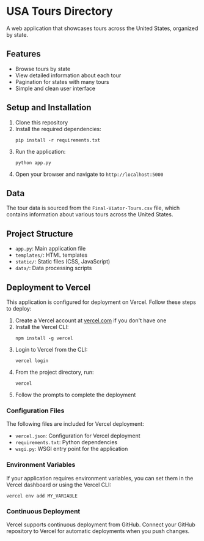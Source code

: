 # USA Tours Directory

A web application that showcases tours across the United States, organized by state.

## Features

- Browse tours by state
- View detailed information about each tour
- Pagination for states with many tours
- Simple and clean user interface

## Setup and Installation

1. Clone this repository
2. Install the required dependencies:
   ```
   pip install -r requirements.txt
   ```
3. Run the application:
   ```
   python app.py
   ```
4. Open your browser and navigate to `http://localhost:5000`

## Data

The tour data is sourced from the `Final-Viator-Tours.csv` file, which contains information about various tours across the United States.

## Project Structure

- `app.py`: Main application file
- `templates/`: HTML templates
- `static/`: Static files (CSS, JavaScript)
- `data/`: Data processing scripts 

## Deployment to Vercel

This application is configured for deployment on Vercel. Follow these steps to deploy:

1. Create a Vercel account at [vercel.com](https://vercel.com) if you don't have one
2. Install the Vercel CLI:
   ```
   npm install -g vercel
   ```
3. Login to Vercel from the CLI:
   ```
   vercel login
   ```
4. From the project directory, run:
   ```
   vercel
   ```
5. Follow the prompts to complete the deployment

### Configuration Files

The following files are included for Vercel deployment:
- `vercel.json`: Configuration for Vercel deployment
- `requirements.txt`: Python dependencies
- `wsgi.py`: WSGI entry point for the application

### Environment Variables

If your application requires environment variables, you can set them in the Vercel dashboard or using the Vercel CLI:
```
vercel env add MY_VARIABLE
```

### Continuous Deployment

Vercel supports continuous deployment from GitHub. Connect your GitHub repository to Vercel for automatic deployments when you push changes. 